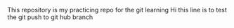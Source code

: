 This repository is my practicing repo for the git learning
Hi this line is to test the git push to git hub branch